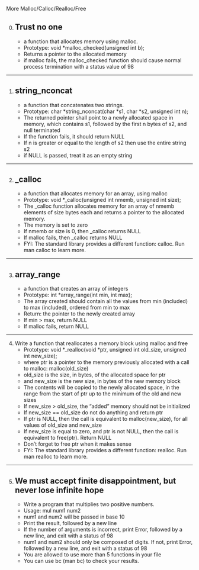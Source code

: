 More Malloc/Calloc/Realloc/Free

0. ## Trust no one
   * a function that allocates memory using malloc.
   * Prototype: void *malloc_checked(unsigned int b);
   * Returns a pointer to the allocated memory
   * if malloc fails, the malloc_checked function should cause normal process termination with a status value of 98

-----------------------------------------------------
1. ## string_nconcat
   *  a function that concatenates two strings.
   * Prototype: char *string_nconcat(char *s1, char *s2, unsigned int n);
   * The returned pointer shall point to a newly allocated space in memory, which contains s1, followed by the first n bytes of s2, and null terminated
   * If the function fails, it should return NULL
   * If n is greater or equal to the length of s2 then use the entire string s2
   * if NULL is passed, treat it as an empty string

-----------------------------------------------------
2. ## _calloc
   * a function that allocates memory for an array, using malloc
   * Prototype: void *_calloc(unsigned int nmemb, unsigned int size);
   * The _calloc function allocates memory for an array of nmemb elements of size bytes each and returns a pointer to the allocated memory.
   * The memory is set to zero
   * If nmemb or size is 0, then _calloc returns NULL
   * If malloc fails, then _calloc returns NULL
   * FYI: The standard library provides a different function: calloc. Run man calloc to learn more.

-------------------------------------------------------
3. ## array_range
   * a function that creates an array of integers
   * Prototype: int *array_range(int min, int max);
   * The array created should contain all the values from min (included) to max (included), ordered from min to max
   * Return: the pointer to the newly created array
   * If min > max, return NULL
   * If malloc fails, return NULL

-------------------------------------------------------
4. Write a function that reallocates a memory block using malloc and free
   * Prototype: void *_realloc(void *ptr, unsigned int old_size, unsigned int new_size);
   * where ptr is a pointer to the memory previously allocated with a call to malloc: malloc(old_size)
   * old_size is the size, in bytes, of the allocated space for ptr
   * and new_size is the new size, in bytes of the new memory block
   * The contents will be copied to the newly allocated space, in the range from the start of ptr up to the minimum of the old and new sizes
   * If new_size > old_size, the “added” memory should not be initialized
   * If new_size == old_size do not do anything and return ptr
   * If ptr is NULL, then the call is equivalent to malloc(new_size), for all values of old_size and new_size
   * If new_size is equal to zero, and ptr is not NULL, then the call is equivalent to free(ptr). Return NULL
   * Don’t forget to free ptr when it makes sense
   * FYI: The standard library provides a different function: realloc. Run man realloc to learn more.

------------------------------------------------------
5. ## We must accept finite disappointment, but never lose infinite hope
   * Write a program that multiplies two positive numbers.
   * Usage: mul num1 num2
   * num1 and num2 will be passed in base 10
   * Print the result, followed by a new line
   * If the number of arguments is incorrect, print Error, followed by a new line, and exit with a status of 98
   * num1 and num2 should only be composed of digits. If not, print Error, followed by a new line, and exit with a status of 98
   * You are allowed to use more than 5 functions in your file
   * You can use bc (man bc) to check your results.

